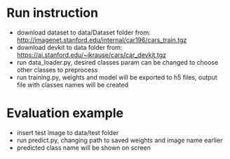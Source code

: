 # Run instruction
- download dataset to data/Dataset folder from:
 http://imagenet.stanford.edu/internal/car196/cars_train.tgz
- download devkit to data folder from:
https://ai.stanford.edu/~jkrause/cars/car_devkit.tgz
- run data_loader.py, desired classes param can be changed to choose other classes to preprocess
- run training.py, weights and model will be exported to h5 files, output file with classes names will be created

# Evaluation example
- insert test image to data/test folder
- run predict.py, changing path to saved weights and image name earlier
- predicted class name will be shown on screen